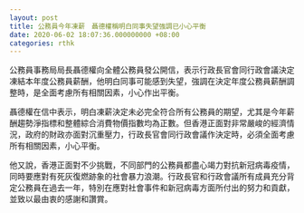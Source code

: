 ```yaml
---
layout: post
title: 公務員今年凍薪　聶德權稱明白同事失望強調已小心平衡
date: 2020-06-02 18:07:36.000000000 +08:00
categories: rthk
---
```


公務員事務局局長聶德權向全體公務員發公開信，表示行政長官會同行政會議決定凍結本年度公務員薪酬，他明白同事可能感到失望，強調在決定年度公務員薪酬調整時，是全面考慮所有相關因素，小心作出平衡。

聶德權在信中表示，明白凍薪決定未必完全符合所有公務員的期望，尤其是今年薪酬趨勢淨指標和整體綜合消費物價指數均為正數。但香港正面對非常嚴峻的經濟情況，政府的財政亦面對沉重壓力，行政長官會同行政會議作決定時，必須全面考慮所有相關因素，小心平衡。 

他又說，香港正面對不少挑戰，不同部門的公務員都盡心竭力對抗新冠病毒疫情， 同時要應對有死灰復燃跡象的社會暴力浪潮。行政長官和行政會議所有成員充分背定公務員在過去一年，特別在應對社會事件和新冠病毒方面所付出的努力和貢獻，並致以最由衷的感謝和讚賞。
